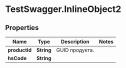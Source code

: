 # TestSwagger.InlineObject2

## Properties

Name | Type | Description | Notes
------------ | ------------- | ------------- | -------------
**productId** | **String** | GUID продукта. | 
**hsCode** | **String** |  | 


